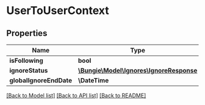 # UserToUserContext

## Properties
Name | Type | Description | Notes
------------ | ------------- | ------------- | -------------
**isFollowing** | **bool** |  | [optional] 
**ignoreStatus** | [**\Bungie\Model\Ignores\IgnoreResponse**](IgnoreResponse.md) |  | [optional] 
**globalIgnoreEndDate** | **\DateTime** |  | [optional] 

[[Back to Model list]](../README.md#documentation-for-models) [[Back to API list]](../README.md#documentation-for-api-endpoints) [[Back to README]](../README.md)


